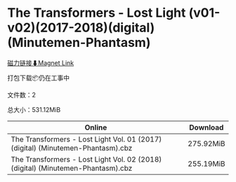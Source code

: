# The Transformers - Lost Light (v01-v02)(2017-2018)(digital)(Minutemen-Phantasm)

[磁力链接⬇Magnet Link](magnet:?xt=urn:btih:be57342d1dc9c07276f56246700e1f6791a80770&dn=The%20Transformers%20-%20Lost%20Light%20%28v01-v02%29%282017-2018%29%28digital%29%28Minutemen-Phantasm%29)

打包下载📦仍在工事中

文件数：2

总大小：531.12MiB

Online | Download
--- | ---
The Transformers - Lost Light Vol. 01 (2017) (digital) (Minutemen-Phantasm).cbz | 275.92MiB
The Transformers - Lost Light Vol. 02 (2018) (digital) (Minutemen-Phantasm).cbz | 255.19MiB